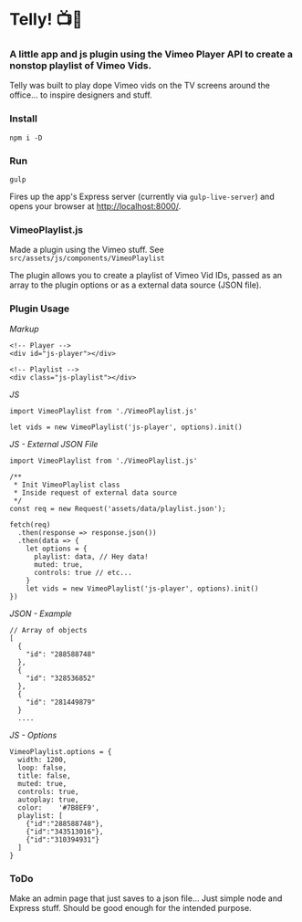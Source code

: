 # Telly! 📺📼

### A little app and js plugin using the Vimeo Player API to create a nonstop playlist of Vimeo Vids.

Telly was built to play dope Vimeo vids on the TV screens around the office... to inspire designers and stuff.

### Install

`npm i -D`

### Run

`gulp`

Fires up the app's Express server (currently via `gulp-live-server`) and opens your browser at [http://localhost:8000/](http://localhost:8000/).

### VimeoPlaylist.js

Made a plugin using the Vimeo stuff.
See `src/assets/js/components/VimeoPlaylist`

The plugin allows you to create a playlist of Vimeo Vid IDs, passed as an array to the plugin options or as a external data source (JSON file).


### Plugin Usage

*Markup*

```
<!-- Player -->
<div id="js-player"></div>

<!-- Playlist -->
<div class="js-playlist"></div>
```

*JS*

```
import VimeoPlaylist from './VimeoPlaylist.js'

let vids = new VimeoPlaylist('js-player', options).init()
```

*JS - External JSON File*
```
import VimeoPlaylist from './VimeoPlaylist.js'

/**
 * Init VimeoPlaylist class
 * Inside request of external data source
 */
const req = new Request('assets/data/playlist.json');

fetch(req)
  .then(response => response.json())
  .then(data => {
    let options = {
      playlist: data, // Hey data!
      muted: true,
      controls: true // etc...
    }
    let vids = new VimeoPlaylist('js-player', options).init()
})
```

*JSON - Example*

```
// Array of objects
[
  {
    "id": "288588748"
  },
  {
    "id": "328536852"
  },
  {
    "id": "281449879"
  }
  ....
```

*JS - Options*
```
VimeoPlaylist.options = {
  width: 1200,
  loop: false,
  title: false,
  muted: true,
  controls: true,
  autoplay: true,
  color:    '#7B8EF9',
  playlist: [
    {"id":"288588748"},
    {"id":"343513016"},
    {"id":"310394931"}
  ]
}
```

### ToDo

Make an admin page that just saves to a json file... Just simple node and Express stuff. Should be good enough for the intended purpose.
